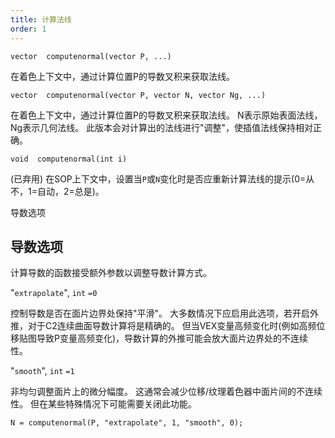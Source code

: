 ```yaml
---
title: 计算法线
order: 1
---
```

`vector  computenormal(vector P, ...)`

在着色上下文中，通过计算位置P的导数叉积来获取法线。

`vector  computenormal(vector P, vector N, vector Ng, ...)`

在着色上下文中，通过计算位置P的导数叉积来获取法线。
N表示原始表面法线，Ng表示几何法线。
此版本会对计算出的法线进行"调整"，使插值法线保持相对正确。

`void  computenormal(int i)`

(已弃用) 在SOP上下文中，设置当`P`或`N`变化时是否应重新计算法线的提示(0=从不，1=自动，2=总是)。

导数选项

## 导数选项

计算导数的函数接受额外参数以调整导数计算方式。

"`extrapolate`",
`int`
`=0`

控制导数是否在面片边界处保持"平滑"。
大多数情况下应启用此选项，若开启外推，对于C2连续曲面导数计算将是精确的。
但当VEX变量高频变化时(例如高频位移贴图导致P变量高频变化)，导数计算的外推可能会放大面片边界处的不连续性。

"`smooth`",
`int`
`=1`

非均匀调整面片上的微分幅度。
这通常会减少位移/纹理着色器中面片间的不连续性。
但在某些特殊情况下可能需要关闭此功能。

```vex
N = computenormal(P, "extrapolate", 1, "smooth", 0);

```